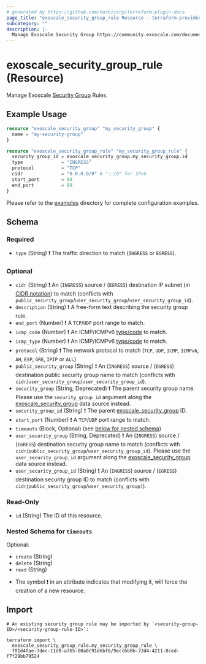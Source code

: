 ```yaml
---
# generated by https://github.com/hashicorp/terraform-plugin-docs
page_title: "exoscale_security_group_rule Resource - terraform-provider-exoscale"
subcategory: ""
description: |-
  Manage Exoscale Security Group https://community.exoscale.com/documentation/compute/security-groups/ Rules.
---
```


# exoscale_security_group_rule (Resource)

Manage Exoscale [Security Group](https://community.exoscale.com/documentation/compute/security-groups/) Rules.

## Example Usage

```terraform
resource "exoscale_security_group" "my_security_group" {
  name = "my-security-group"
}

resource "exoscale_security_group_rule" "my_security_group_rule" {
  security_group_id = exoscale_security_group.my_security_group.id
  type              = "INGRESS"
  protocol          = "TCP"
  cidr              = "0.0.0.0/0" # "::/0" for IPv6
  start_port        = 80
  end_port          = 80
}
```

Please refer to the [examples](https://github.com/exoscale/terraform-provider-exoscale/tree/master/examples/)
directory for complete configuration examples.

<!-- schema generated by tfplugindocs -->
## Schema

### Required

- `type` (String) ❗ The traffic direction to match (`INGRESS` or `EGRESS`).

### Optional

- `cidr` (String) ❗ An (`INGRESS`) source / (`EGRESS`) destination IP subnet (in [CIDR notation](https://en.wikipedia.org/wiki/Classless_Inter-Domain_Routing#CIDR_notation)) to match (conflicts with `public_security_group`/`user_security_group`/`user_security_group_id`).
- `description` (String) ❗ A free-form text describing the security group rule.
- `end_port` (Number) ❗ A `TCP`/`UDP` port range to match.
- `icmp_code` (Number) ❗ An ICMP/ICMPv6 [type/code](https://en.wikipedia.org/wiki/Internet_Control_Message_Protocol#Control_messages) to match.
- `icmp_type` (Number) ❗ An ICMP/ICMPv6 [type/code](https://en.wikipedia.org/wiki/Internet_Control_Message_Protocol#Control_messages) to match.
- `protocol` (String) ❗ The network protocol to match (`TCP`, `UDP`, `ICMP`, `ICMPv6`, `AH`, `ESP`, `GRE`, `IPIP` or `ALL`)
- `public_security_group` (String) ❗ An (`INGRESS`) source / (`EGRESS`) destination public security group name to match (conflicts with `cidr`/`user_security_group`/`user_security_group_id`).
- `security_group` (String, Deprecated) ❗ The parent security group name. Please use the `security_group_id` argument along the [exoscale_security_group](../data-sources/security_group.md) data source instead.
- `security_group_id` (String) ❗ The parent [exoscale_security_group](./security_group.md) ID.
- `start_port` (Number) ❗ A `TCP`/`UDP` port range to match.
- `timeouts` (Block, Optional) (see [below for nested schema](#nestedblock--timeouts))
- `user_security_group` (String, Deprecated) ❗ An (`INGRESS`) source / (`EGRESS`) destination security group name to match (conflicts with `cidr`/`public_security_group`/`user_security_group_id`). Please use the `user_security_group_id` argument along the [exoscale_security_group](../data-sources/security_group.md) data source instead.
- `user_security_group_id` (String) ❗ An (`INGRESS`) source / (`EGRESS`) destination security group ID to match (conflicts with `cidr`/`public_security_group`/`user_security_group)`).

### Read-Only

- `id` (String) The ID of this resource.

<a id="nestedblock--timeouts"></a>
### Nested Schema for `timeouts`

Optional:

- `create` (String)
- `delete` (String)
- `read` (String)

* The symbol ❗ in an attribute indicates that modifying it, will force the creation of a new resource.

## Import

```shell
# An existing security group rule may be imported by `<security-group-ID>/<security-group-rule-ID>`:

terraform import \
  exoscale_security_group_rule.my_security_group_rule \
  f81d4fae-7dec-11d0-a765-00a0c91e6bf6/9ecc6b8b-73d4-4211-8ced-f7f29bb79524
```
